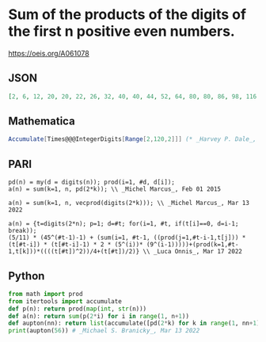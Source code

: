 # Sum of the products of the digits of the first n positive even numbers\.
https://oeis.org/A061078
## JSON
```JSON
[2, 6, 12, 20, 20, 22, 26, 32, 40, 40, 44, 52, 64, 80, 80, 86, 98, 116, 140, 140, 148, 164, 188, 220, 220, 230, 250, 280, 320, 320, 332, 356, 392, 440, 440, 454, 482, 524, 580, 580, 596, 628, 676, 740, 740, 758, 794, 848, 920, 920, 920, 920, 920, 920, 920, 922]
```
## Mathematica
```Mathematica
Accumulate[Times@@@IntegerDigits[Range[2,120,2]]] (* _Harvey P. Dale_, Jun 18 2021 *)
```
## PARI
```PARI
pd(n) = my(d = digits(n)); prod(i=1, #d, d[i]);
a(n) = sum(k=1, n, pd(2*k)); \\ _Michel Marcus_, Feb 01 2015
```
```PARI
a(n) = sum(k=1, n, vecprod(digits(2*k))); \\ _Michel Marcus_, Mar 13 2022
```
```PARI
a(n) = {t=digits(2*n); p=1; d=#t; for(i=1, #t, if(t[i]==0, d=i-1; break));
(5/11) * (45^(#t-1)-1) + (sum(i=1, #t-1, ((prod(j=1,#t-i-1,t[j])) * (t[#t-i]) * (t[#t-i]-1) * 2 * (5^(i))* (9^(i-1)))))+(prod(k=1,#t-1,t[k]))*((((t[#t])^2))/4+(t[#t])/2)} \\ _Luca Onnis_, Mar 17 2022
```
## Python
```Python
from math import prod
from itertools import accumulate
def p(n): return prod(map(int, str(n)))
def a(n): return sum(p(2*i) for i in range(1, n+1))
def aupton(nn): return list(accumulate([pd(2*k) for k in range(1, nn+1)]))
print(aupton(56)) # _Michael S. Branicky_, Mar 13 2022
```
